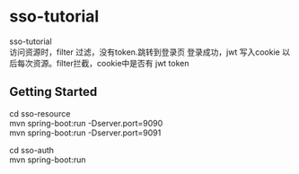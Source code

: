 # sso-tutorial
sso-tutorial  
访问资源时，filter 过滤，没有token.跳转到登录页
登录成功，jwt 写入cookie 
以后每次资源。filter拦截，cookie中是否有
jwt token 

  
## Getting Started
cd sso-resource   
mvn spring-boot:run -Dserver.port=9090  
mvn spring-boot:run -Dserver.port=9091  
  
cd sso-auth   
mvn spring-boot:run 
